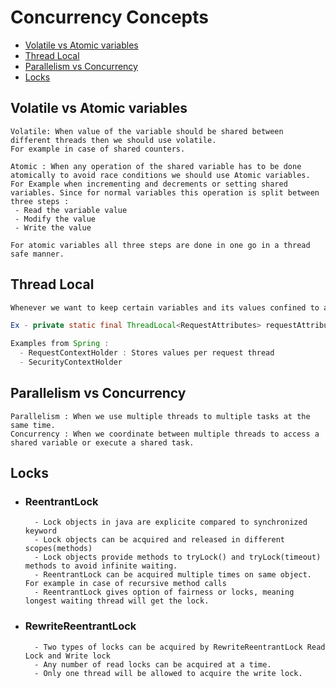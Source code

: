 # Concurrency Concepts #

- [Volatile vs Atomic variables](#volatile-atomic)
- [Thread Local](#thread-local)
- [Parallelism vs Concurrency](#parallelism-concurrency)
- [Locks](#locks)


<a id="volatile-atomic"></a>
## Volatile vs Atomic variables ##
````
Volatile: When value of the variable should be shared between different threads then we should use volatile.
For example in case of shared counters.

Atomic : When any operation of the shared variable has to be done atomically to avoid race conditions we should use Atomic variables.
For Example when incrementing and decrements or setting shared variables. Since for normal variables this operation is split between three steps :
 - Read the variable value
 - Modify the value
 - Write the value

For atomic variables all three steps are done in one go in a thread safe manner.
````
<a id="thread-local"></a>
## Thread Local ##
````java
Whenever we want to keep certain variables and its values confined to a particular threads context then we should use Thread Local variables. These variables will be local to a Thread and will remain active till a thread is active.

Ex - private static final ThreadLocal<RequestAttributes> requestAttributesHolder = new NamedThreadLocal<>("Request attributes");

Examples from Spring :
  - RequestContextHolder : Stores values per request thread
  - SecurityContextHolder
````
<a id="parallelism-concurrency"></a>
## Parallelism vs Concurrency ##
````
Parallelism : When we use multiple threads to multiple tasks at the same time.
Concurrency : When we coordinate between multiple threads to access a shared variable or execute a shared task.
````
<a id="locks"></a>
## Locks ##
  - ### ReentrantLock ###
    ````
      - Lock objects in java are explicite compared to synchronized keyword
      - Lock objects can be acquired and released in different scopes(methods)
      - Lock objects provide methods to tryLock() and tryLock(timeout) methods to avoid infinite waiting.
      - ReentrantLock can be acquired multiple times on same object. For example in case of recursive method calls
      - ReentrantLock gives option of fairness or locks, meaning longest waiting thread will get the lock.
    ````
  - ### RewriteReentrantLock ###
    ````
      - Two types of locks can be acquired by RewriteReentrantLock Read Lock and Write lock
      - Any number of read locks can be acquired at a time.
      - Only one thread will be allowed to acquire the write lock.
    ````
